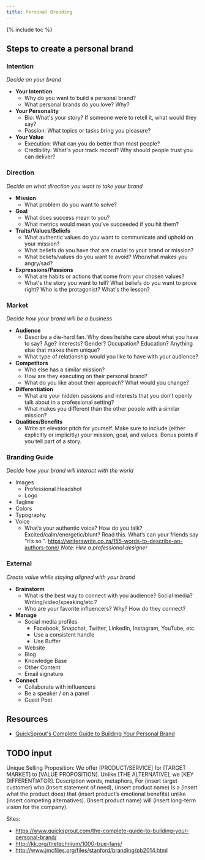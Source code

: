 ```yaml
---
title: Personal Branding
---
```


{% include toc %}

## Steps to create a personal brand

### Intention
_Decide on your brand_
- **Your Intention**
  - Why do you want to build a personal brand?
  - What personal brands do you love? Why?
- **Your Personality**
  - Bio: What's your story? If someone were to retell it, what would they say?
  - Passion: What topics or tasks bring you pleasure?
- **Your Value**
  - Execution: What can you do better than most people?
  - Credibility: What's your track record? Why should people trust you can deliver?


### Direction
_Decide on what direction you want to take your brand_
- **Mission**
  - What problem do you want to solve?
- **Goal**
  - What does success mean to you?
  - What metrics would mean you've succeeded if you hit them?
- **Traits/Values/Beliefs**
  - What authentic values do you want to communicate and uphold on your mission?
  - What beliefs do you have that are crucial to your brand or mission?
  - What beliefs/values do you want to avoid? Who/what makes you angry/sad?
- **Expressions/Passions**
  - What are habits or actions that come from your chosen values?
  - What's the story you want to tell? What beliefs do you want to prove right? Who is the protagonist? What's the lesson?


### Market
_Decide how your brand will be a business_
- **Audience**
  - Describe a die-hard fan. Why does he/she care about what you have to say? Age? Interests? Gender? Occupation? Education? Anything else that makes them unique?
  - What type of relationship would you like to have with your audience?
- **Competitors**
  - Who else has a similar mission?
  - How are they executing on their personal brand?
  - What do you like about their approach? What would you change?
- **Differentiation**
  - What are your hidden passions and interests that you don’t openly talk about in a professional setting?
  - What makes you different than the other people with a similar mission?
- **Qualities/Benefits**
  - Write an elevator pitch for yourself. Make sure to include (either explicitly or implicitly) your mission, goal, and values. Bonus points if you tell part of a story.


### Branding Guide
_Decide how your brand will interact with the world_
- Images
  - Professional Headshot
  - Logo
- Tagline
- Colors
- Typography
- Voice
  - What’s your authentic voice? How do you talk? Excited/calm/energetic/blunt? Read this. What’s can your friends say “it’s so <your name>”. https://writerswrite.co.za/155-words-to-describe-an-authors-tone/
_Note: Hire a professional designer_


### External
_Create value while staying aligned with your brand_
- **Brainstorm**
  - What is the best way to connect with you audience? Social media? Writing/video/speaking/etc.?
  - Who are your favorite influencers? Why? How do they connect?
- **Manage**
  - Social media profiles
    - Facebook, Snapchat, Twitter, LinkedIn, Instagram, YouTube, etc.
    - Use a consistent handle
    - Use Buffer
  - Website
  - Blog
  - Knowledge Base
  - Other Content
  - Email signature
- **Connect**
  - Collaborate with influencers
  - Be a speaker / on a panel
  - Guest Post


## Resources
- [QuickSprout's Complete Guide to Building Your Personal Brand](https://www.quicksprout.com/the-complete-guide-to-building-your-personal-brand/)



## TODO input
Unique Selling Proposition:
We offer [PRODUCT/SERVICE] for [TARGET MARKET] to [VALUE PROPOSITION]. Unlike [THE ALTERNATIVE], we [KEY DIFFERENTIATOR].
Description words, metaphors,
For (insert target customer) who (insert statement of need), (insert product name) is a (insert what the product does) that (insert product’s emotional benefits) unlike (insert competing alternatives). (Insert product name) will (insert long-term vision for the company).

Sites:
- https://www.quicksprout.com/the-complete-guide-to-building-your-personal-brand/
- http://kk.org/thetechnium/1000-true-fans/
- http://www.jmcfiles.org/files/stanford/branding/pb2014.html
